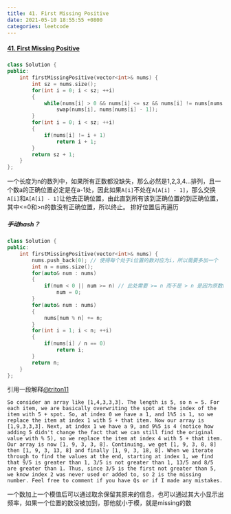 ```yaml
---
title: 41. First Missing Positive
date: 2021-05-10 18:55:55 +0800
categories: leetcode
---
```

#### [41. First Missing Positive](https://leetcode.com/problems/first-missing-positive/)

##### 
```c++
class Solution {
public:
    int firstMissingPositive(vector<int>& nums) {
        int sz = nums.size();
        for(int i = 0; i < sz; ++i)
        {
            while(nums[i] > 0 && nums[i] <= sz && nums[i] != nums[nums[i] - 1]) // 这里之所以使用nums[i] != nums[nums[i] - 1]而不是nums[i] != i + 1, 是为了防止2个相同的数出现在这两处。这里是让当前的数字搬到正确的地方去，而不是让当前地方具有正确的数字。因为如果当前地方的数字缺失，那么永远也出不了循环。
                swap(nums[i], nums[nums[i] - 1]);
        }
        for(int i = 0; i < sz; ++i)
        {
            if(nums[i] != i + 1)
                return i + 1;
        }
        return sz + 1;
    }
};
```

一个长度为n的数列中，如果所有正数都没缺失，那么必然是1,2,3,4...排列，且一个数a的正确位置必定是在a-1处，因此如果`A[i]`不处在`A[A[i] - 1]`，那么交换`A[i]`和`A[A[i] - 1]`让他去正确位置，由此直到所有该到正确位置的到正确位置，其中<=0和>n的数没有正确位置，所以终止。
排好位置后再遍历

##### 手动hash？

```c++
class Solution {
public:
    int firstMissingPositive(vector<int>& nums) {
        nums.push_back(0); // 使得每个处于i位置的数对应为i，所以需要多加一个
        int n = nums.size();
        for(auto& num : nums)
        {
            if(num < 0 || num >= n) // 此处需要 >= n 而不是 > n 是因为原数组为n-1长度，那么最大正数为n-1，现在因为加了一个，但是n是不合法的
                num = 0;
        }
        for(auto& num : nums)
        {
            nums[num % n] += n;
        }
        for(int i = 1; i < n; ++i)
        {
            if(nums[i] / n == 0)
                return i;
        }
        return n;
    }
};
```

引用一段解释[@triton11](https://leetcode.com/triton11/)
```
So consider an array like [1,4,3,3,3]. The length is 5, so n = 5. For each item, we are basically overwriting the spot at the index of the item with 5 + spot. So, at index 0 we have a 1, and 1%5 is 1, so we replace the item at index 1 with 5 + that item. Now our array is [1,9,3,3,3]. Next, at index 1 we have a 9, and 9%5 is 4 (notice how adding 5 didn't change the fact that we can still find the original value with % 5), so we replace the item at index 4 with 5 + that item. Our array is now [1, 9, 3, 3, 8]. Continuing, we get [1, 9, 3, 8, 8] then [1, 9, 3, 13, 8] and finally [1, 9, 3, 18, 8]. When we iterate through to find the values at the end, starting at index 1, we find that 9/5 is greater than 1, 3/5 is not greater than 1, 13/5 and 8/5 are greater than 1. Thus, since 3/5 is the first not greater than 5, we know index 2 was never used or added to, so 2 is the missing number. Feel free to comment if you have Qs or if I made any mistakes.
```

一个数加上一个模值后可以通过取余保留其原来的信息，也可以通过其大小显示出频率，如果一个位置的数没被加到，那他就小于模，就是missing的数
